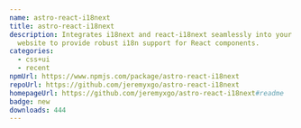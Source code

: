```yaml
---
name: astro-react-i18next
title: astro-react-i18next
description: Integrates i18next and react-i18next seamlessly into your Astro
  website to provide robust i18n support for React components.
categories:
  - css+ui
  - recent
npmUrl: https://www.npmjs.com/package/astro-react-i18next
repoUrl: https://github.com/jeremyxgo/astro-react-i18next
homepageUrl: https://github.com/jeremyxgo/astro-react-i18next#readme
badge: new
downloads: 444
---
```

